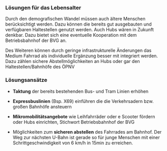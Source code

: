 ### Lösungen für das Lebensalter

Durch den demografischen Wandel müssen auch ältere Menschen berücksichtigt werden. Dazu können die bereits gut ausgebauten und verfügbaren Haltestellen genutzt werden. Auch Hubs wären in Zukunft denkbar. Dazu bietet sich eine eventuelle Kooperation mit dem Betriebsbahnhof der BVG an.

Des Weiteren können durch geringe infrastrukturelle Änderungen das Medium Fahrrad als individuelle Ergänzung besser mit integriert werden. Dazu zählen sichere Abstellmöglichkeiten an Hubs oder gar den Haltestellen/Bahnhöfe des ÖPNV

### Lösungsansätze 
* **Taktung** der bereits bestehenden Bus- und Tram Linien erhöhen 

* **Expressbuslinien** (Bsp. X69) einführen die die Verkehrsadern bzw. großen Bahnhöfe ansteuern

* **Mikromobilitätsangebote** wie Leihfahrräder oder e Scooter fördern oder Hubs einrichten, Stichwort Betriebsbahnhof der BVG

* Möglichkeiten zum **sicheren abstellen** des Fahrrades am Bahnhof. Der Weg zur nächsten U-Bahn ist gerade so für junge Menschen mit einer Schrittgeschwindigkeit von 6 km/h in 15min zu erreichen.

